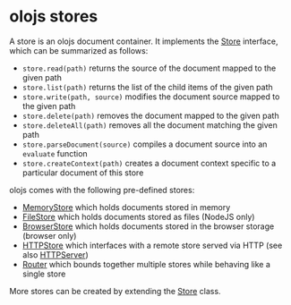 <!--<% __render__ = require 'markdown' %>-->
# olojs stores
A store is an olojs document container. It implements the [Store] interface, 
which can be summarized as follows:

* `store.read(path)` returns the source of the document mapped to the given
  path
* `store.list(path)` returns the list of the child items of the given path
* `store.write(path, source)` modifies the document source mapped to the
  given path
* `store.delete(path)` removes the document mapped to the given path
* `store.deleteAll(path)` removes all the document matching the given path
* `store.parseDocument(source)` compiles a document source into an `evaluate`
  function
* `store.createContext(path)` creates a document context specific to a 
  particular document of this store

olojs comes with the following pre-defined stores:

* [MemoryStore](./api/memory-store.md) which holds documents stored in memory
* [FileStore](./api/file-store.md) which holds documents stored as files (NodeJS 
  only)
* [BrowserStore](./api/browser-store.md) which holds documents stored in the 
  browser storage (browser only)
* [HTTPStore](./api/http-store.md) which interfaces with a remote store served
  via HTTP (see also [HTTPServer])
* [Router](./api/router.md) which bounds together multiple stores while
  behaving like a single store
  
More stores can be created by extending the [Store] class.

[Store]: ./api/store.md
[HTTPServer]: ./api/http-server.md
